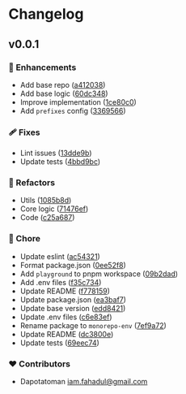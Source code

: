 # Changelog


## v0.0.1


### 🚀 Enhancements

- Add base repo ([a412038](https://github.com/dapotatoman/monorepo-env/commit/a412038))
- Add base logic ([60dc348](https://github.com/dapotatoman/monorepo-env/commit/60dc348))
- Improve implementation ([1ce80c0](https://github.com/dapotatoman/monorepo-env/commit/1ce80c0))
- Add `prefixes` config ([3369566](https://github.com/dapotatoman/monorepo-env/commit/3369566))

### 🩹 Fixes

- Lint issues ([13dde9b](https://github.com/dapotatoman/monorepo-env/commit/13dde9b))
- Update tests ([4bbd9bc](https://github.com/dapotatoman/monorepo-env/commit/4bbd9bc))

### 💅 Refactors

- Utils ([1085b8d](https://github.com/dapotatoman/monorepo-env/commit/1085b8d))
- Core logic ([71476ef](https://github.com/dapotatoman/monorepo-env/commit/71476ef))
- Code ([c25a687](https://github.com/dapotatoman/monorepo-env/commit/c25a687))

### 🏡 Chore

- Update eslint ([ac54321](https://github.com/dapotatoman/monorepo-env/commit/ac54321))
- Format package.json ([0ee52f8](https://github.com/dapotatoman/monorepo-env/commit/0ee52f8))
- Add `playground` to pnpm workspace ([09b2dad](https://github.com/dapotatoman/monorepo-env/commit/09b2dad))
- Add .env files ([f35c734](https://github.com/dapotatoman/monorepo-env/commit/f35c734))
- Update README ([f778159](https://github.com/dapotatoman/monorepo-env/commit/f778159))
- Update package.json ([ea3baf7](https://github.com/dapotatoman/monorepo-env/commit/ea3baf7))
- Update base version ([edd8421](https://github.com/dapotatoman/monorepo-env/commit/edd8421))
- Update .env files ([c6e83ef](https://github.com/dapotatoman/monorepo-env/commit/c6e83ef))
- Rename package to `monorepo-env` ([7ef9a72](https://github.com/dapotatoman/monorepo-env/commit/7ef9a72))
- Update README ([dc3800e](https://github.com/dapotatoman/monorepo-env/commit/dc3800e))
- Update tests ([69eec74](https://github.com/dapotatoman/monorepo-env/commit/69eec74))

### ❤️ Contributors

- Dapotatoman <iam.fahadul@gmail.com>

